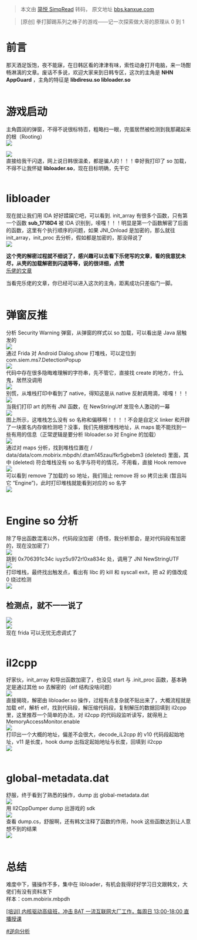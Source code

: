 > 本文由 [简悦 SimpRead](http://ksria.com/simpread/) 转码， 原文地址 [bbs.kanxue.com](https://bbs.kanxue.com/thread-283237.htm)

> [原创] 拳打脚踢系列之棒子的游戏——记一次探索做大哥的原理从 0 到 1

前言
==

那天酒足饭饱，夜不能寐，在日韩区看的津津有味，索性动身打开电脑，来一场酣畅淋漓的文章。废话不多说，欢迎大家来到日韩专区，这次的主角是 **NHN AppGuard** ，主角的特征是 **libdiresu.so libloader.so**  
 

游戏启动
====

主角圆润的弹窗，不得不说很标特否，粗略扫一眼，完蛋居然被检测到我那藏起来的根（Rooting）  
![](https://bbs.kanxue.com/upload/tmp/807696_SXYR94Z44ZYBMKU.webp)

![](https://bbs.kanxue.com/upload/tmp/807696_8F5GAMU4WGS6ZQN.webp)  
直接给我干闪退，网上说日韩很温柔，都是骗人的！！！幸好我打印了 so 加载，不得不让我怀疑 **libloader.so**，现在目标明确，先干它  
 

libloader
=========

现在就让我们用 IDA 好好蹂躏它吧，可以看到. init_array 有很多个函数，只有第一个函数 **sub_1718D4** 被 IDA 识别到，嗦嘎！！！明显是第一个函数解密了后面的函数，这里有个执行顺序的问题，如果 JNI_Onload 是加密的，那么就往 init_array，init_proc 去分析，假如都是加密的，那没得说了  
![](https://bbs.kanxue.com/upload/tmp/807696_KH6YZKCRXJYNW8C.webp)

**这个壳的解密过程就不细说了，感兴趣可以去看下乐佬写的文章，看的我意犹未尽，从壳的加载解密到闪退等等，说的很详细，点赞**  
[乐佬的文章](https://bbs.kanxue.com/thread-278113.htm)

当看完乐佬的文章，你已经可以进入这次的主角，距离成功只差临门一脚。  
 

弹窗反推
====

分析 Security Warning 弹窗，从弹窗的样式以 so 加载，可以看出是 Java 层触发的  
![](https://bbs.kanxue.com/upload/tmp/807696_NC6A3EM49KBBU2W.webp)  
通过 Frida 对 Android Dialog.show 打堆栈，可以定位到 com.siem.ms7.DetectionPopup  
![](https://bbs.kanxue.com/upload/tmp/807696_P4TEXG5ETZ2THP4.webp)  
代码中存在很多隐晦难理解的字符串，先不管它，直接找 create 的地方，什么鬼，居然没调用  
![](https://bbs.kanxue.com/upload/tmp/807696_UDVTHQ7PW9N6S2F.webp)  
别慌，从堆栈打印中看到了 native，得知这是从 native 反射调用滴，嗦嘎！！！  
![](https://bbs.kanxue.com/upload/tmp/807696_UZWHA3ANXM65Z9S.webp)  
当我们打印 art 的所有 JNI 函数，在 NewStringUtf 发现令人激动的一幕  
![](https://bbs.kanxue.com/upload/tmp/807696_R5F5JA5VWCS5ZBB.webp)  
图上所示，这堆栈怎么没有 so 名称和偏移啊！！！！不会是自定义 linker 和开辟了一块匿名内存做检测吧？没事，我们先根据堆栈地址，从 maps 能不能找到一些有用的信息（正常逻辑是要分析 libloader.so 对 Engine 的加载）  
![](https://bbs.kanxue.com/upload/tmp/807696_Z239A6SKZYFRXEF.webp)  
通过对 maps 分析，找到堆栈位置在 / data/data/com.mobirix.mbpdh/.dtam145zau/fkr5gbebm3 (deleted) 里面，其中 (deleted) 符合堆栈没有 so 名字与符号的情况，不用看，直接 Hook remove  
![](https://bbs.kanxue.com/upload/attach/202409/807696_P86TES7QYJEHFFQ.webp)  
可以看到 remove 了加载的 so 地址，我们阻止 remove 将 so 拷贝出来 (暂且叫它 “Engine”)，此时打印堆栈就能看到对应的 so 名字  
![](https://bbs.kanxue.com/upload/attach/202409/807696_E4EYR5XTKW2QC4M.webp)  
 

Engine so 分析
============

除了导出函数混淆以外，代码段没加密（奇怪，我分析那会，是对代码段有加密的，现在没加密了）  
![](https://bbs.kanxue.com/upload/attach/202409/807696_A2EFA7KU5J7T2PX.webp)  
跳到 0x706391c34c iuyz5u972r!0xa834c 处，调用了 JNI NewStringUTF  
![](https://bbs.kanxue.com/upload/attach/202409/807696_C275JGFYN8W4WT8.webp)  
打印堆栈，最终找出触发点，看出有 libc 的 kill 和 syscall exit，把 a2 的值改成 0 绕过检测  
![](https://bbs.kanxue.com/upload/attach/202409/807696_CPS7MYNCHAJD8QC.webp)

检测点，就不一一说了
----------

![](https://bbs.kanxue.com/upload/attach/202409/807696_UDTXFMU6H3R4UKZ.webp)  
![](https://bbs.kanxue.com/upload/attach/202409/807696_A7YA29TFCPCQ944.webp)  
现在 frida 可以无忧无虑调式了  
 

il2cpp
======

好家伙，init_array 和导出函数加密了，也没见 start 与 .init_proc 函数，基本确定是通过其他 so 去解密的（elf 结构没啥问题）  
![](https://bbs.kanxue.com/upload/attach/202409/807696_7KJH43XAEWX9XEF.webp)  
直接揭晓，解密由 libloader.so 操作，过程有点复杂就不贴出来了，大概流程就是加载 elf，解析 elf，找到代码段，解压缩代码段，复制解压的数据回填到 il2cpp 里，这里推荐一个简单的办法，对 il2cpp 的代码段监听读写，就得用上 MemoryAccessMonitor.enable  
![](https://bbs.kanxue.com/upload/attach/202409/807696_D9YV5ECAEGGMJGR.webp)  
打印出一个大概的地址，偏差不会很大，decode_iL2cpp 的 v10 代码段起始地址，v11 是长度，hook dump 出指定起始地址与长度，回填到 il2cpp  
![](https://bbs.kanxue.com/upload/attach/202409/807696_5C77UXQR588N7YM.webp)  
 

global-metadata.dat
===================

舒服，终于看到了熟悉的操作，dump 出 global-metadata.dat  
![](https://bbs.kanxue.com/upload/attach/202409/807696_P8X4FDQUHGDMKQG.webp)  
用 Il2CppDumper dump 出游戏的 sdk  
![](https://bbs.kanxue.com/upload/attach/202409/807696_TMGW77PGSV9TKKN.webp)  
查看 dump.cs，舒服啊，还有韩文注释了函数的作用，hook 这些函数达到让人意想不到的结果  
![](https://bbs.kanxue.com/upload/attach/202409/807696_8QMHRKQTEGXSUFZ.webp)  
 

总结
==

难度中下，骚操作不多，集中在 libloader，有机会我得好好学习日文跟韩文，大佬们有没有资料发下  
样本：com.mobirix.mbpdh

[[培训] 内核驱动高级班，冲击 BAT 一流互联网大厂工作，每周日 13:00-18:00 直播授课](https://www.kanxue.com/book-section_list-174.htm)

[#逆向分析](forum-161-1-118.htm)